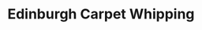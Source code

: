 ---
title: "Edinburgh Carpet Whipping"
url: /edinburgh/edinburgh-carpet-whipping/
shop: Teppiche
---